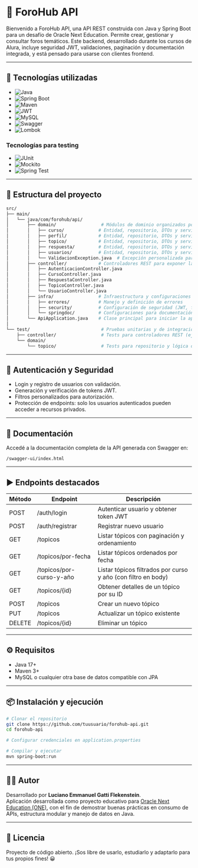 
# 📣 ForoHub API

Bienvenido a ForoHub API, una API REST construida con Java y Spring Boot para un desafío de Oracle Next Education. Permite crear, gestionar y consultar foros temáticos. Este backend, desarrollado durante los cursos de Alura, incluye seguridad JWT, validaciones, paginación y documentación integrada, y está pensado para usarse con clientes frontend.

---

## 🚀 Tecnologías utilizadas

- ![Java](https://img.shields.io/badge/Java-ED8B00?style=for-the-badge&logo=java&logoColor=white)
- ![Spring Boot](https://img.shields.io/badge/Spring_Boot-6DB33F?style=for-the-badge&logo=spring-boot&logoColor=white)
- ![Maven](https://img.shields.io/badge/Maven-C71A36?style=for-the-badge&logo=apache-maven&logoColor=white)
- ![JWT](https://img.shields.io/badge/JWT-black?style=for-the-badge&logo=JSON%20web%20tokens)
- ![MySQL](https://img.shields.io/badge/MySQL-005C84?style=for-the-badge&logo=mysql&logoColor=white)
- ![Swagger](https://img.shields.io/badge/Swagger-85EA2D?style=for-the-badge&logo=swagger&logoColor=black)
- ![Lombok](https://img.shields.io/badge/Lombok-A51C30?style=for-the-badge&logo=lombok&logoColor=white)

### Tecnologías para testing

- ![JUnit](https://img.shields.io/badge/JUnit-25A162?style=for-the-badge&logo=junit5&logoColor=white)
- ![Mockito](https://img.shields.io/badge/Mockito-202020?style=for-the-badge&logo=mockito&logoColor=white)
- ![Spring Test](https://img.shields.io/badge/Spring_Test-6DB33F?style=for-the-badge&logo=spring&logoColor=white)

---

## 📁 Estructura del proyecto

```bash
src/
├── main/
│   └── java/com/forohub/api/
│       ├── domain/                 # Módulos de dominio organizados por entidad y clases de soporte
│       │   ├── curso/             # Entidad, repositorio, DTOs y servicios de Curso
│       │   ├── perfil/            # Entidad, repositorio, DTOs y servicios de Perfil
│       │   ├── topico/            # Entidad, repositorio, DTOs y servicios de Tópico
│       │   ├── respuesta/         # Entidad, repositorio, DTOs y servicios de Respuesta
│       │   ├── usuarios/          # Entidad, repositorio, DTOs y servicios de Usuario
│       │   └── ValidacionException.java  # Excepción personalizada para errores de validación del dominio
│       ├── controller/            # Controladores REST para exponer la API
│       │   ├── AutenticacionController.java
│       │   ├── CursoController.java
│       │   ├── RespuestaController.java
│       │   ├── TopicoController.java
│       │   └── UsuarioController.java
│       ├── infra/                 # Infraestructura y configuraciones
│       │   ├── errores/           # Manejo y definición de errores
│       │   ├── security/          # Configuración de seguridad (JWT, filtros)
│       │   └── springdoc/         # Configuraciones para documentación Swagger/OpenAPI
│       └── ApiApplication.java    # Clase principal para iniciar la aplicación
│  
└── test/                           # Pruebas unitarias y de integración
    ├── controller/                 # Tests para controladores REST (ej. TopicoControllerTest)
    └── domain/
        └── topico/                 # Tests para repositorio y lógica de dominio (ej. TopicoRepositoryTest)
```

---

## 🔐 Autenticación y Seguridad

- Login y registro de usuarios con validación.
- Generación y verificación de tokens JWT.
- Filtros personalizados para autorización.
- Protección de endpoints: solo los usuarios autenticados pueden acceder a recursos privados.

---

## 📄 Documentación

Accedé a la documentación completa de la API generada con Swagger en:

```
/swagger-ui/index.html
```

---

## ▶️ Endpoints destacados

| Método | Endpoint                   | Descripción                                          |
|--------|----------------------------|-----------------------------------------------------|
| POST   | /auth/login                | Autenticar usuario y obtener token JWT              |
| POST   | /auth/registrar            | Registrar nuevo usuario                              |
| GET    | /topicos                  | Listar tópicos con paginación y ordenamiento         |
| GET    | /topicos/por-fecha        | Listar tópicos ordenados por fecha                    |
| GET    | /topicos/por-curso-y-año  | Listar tópicos filtrados por curso y año (con filtro en body) |
| GET    | /topicos/{id}             | Obtener detalles de un tópico por su ID               |
| POST   | /topicos                  | Crear un nuevo tópico                                |
| PUT    | /topicos                  | Actualizar un tópico existente                       |
| DELETE | /topicos/{id}             | Eliminar un tópico                                   |
---

## ⚙️ Requisitos

- Java 17+
- Maven 3+
- MySQL o cualquier otra base de datos compatible con JPA

---

## 📦 Instalación y ejecución

```bash
# Clonar el repositorio
git clone https://github.com/tuusuario/forohub-api.git
cd forohub-api

# Configurar credenciales en application.properties

# Compilar y ejecutar
mvn spring-boot:run
```

---

## 🧑‍💻 Autor

Desarrollado por **Luciano Emmanuel Gatti Flekenstein**.<br>
Aplicación desarrollada como proyecto educativo para [Oracle Next Education (ONE)](https://www.oracle.com/ar/education/oracle-next-education/), con el fin de demostrar buenas prácticas en consumo de APIs, estructura modular y manejo de datos en Java.

---

## 📄 Licencia

Proyecto de código abierto. ¡Sos libre de usarlo, estudiarlo y adaptarlo para tus propios fines! 😀
